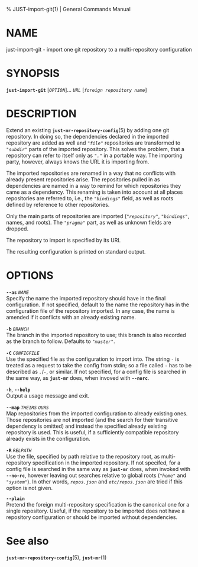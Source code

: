 % JUST-import-git(1) | General Commands Manual

NAME
====

just-import-git - import one git repository to a multi-repository
configuration

SYNOPSIS
========

**`just-import-git`** \[*`OPTION`*\]... *`URL`* \[*`foreign repository name`*\]  

DESCRIPTION
===========

Extend an existing **`just-mr-repository-config`**(5) by adding one git
repository. In doing so, the dependencies declared in the imported
repository are added as well and *`"file"`* repositories are transformed
to *`"subdir"`* parts of the imported repository. This solves the
problem, that a repository can refer to itself only as *`"."`* in a
portable way. The importing party, however, always knows the URL it is
importing from.

The imported repositories are renamed in a way that no conflicts with
already present repositories arise. The repositories pulled in as
dependencies are named in a way to remind for which repositories they
came as a dependency. This renaming is taken into account at all places
repositories are referred to, i.e., the *`"bindings"`* field, as well as
roots defined by reference to other repositories.

Only the main parts of repositories are imported (*`"repository"`*,
*`"bindings"`*, names, and roots). The *`"pragma"`* part, as well as
unknown fields are dropped.

The repository to import is specified by its URL

The resulting configuration is printed on standard output.

OPTIONS
=======

**`--as`** *`NAME`*  
Specify the name the imported repository should have in the final
configuration. If not specified, default to the name the repository has
in the configuration file of the repository imported. In any case, the
name is amended if it conflicts with an already existing name.

**`-b`** *`BRANCH`*  
The branch in the imported repository to use; this branch is also
recorded as the branch to follow. Defaults to *`"master"`*.

**`-C`** *`CONFIGFILE`*  
Use the specified file as the configuration to import into. The string
*`-`* is treated as a request to take the config from stdin; so a file
called *`-`* has to be described as *`.`*/*`-`*, or similar. If not
specified, for a config file is searched in the same way, as **`just-mr`**
does, when invoved with **`--norc`**.

**`-h`**, **`--help`**  
Output a usage message and exit.

**`--map`** *`THEIRS`* *`OURS`*  
Map repositories from the imported configuration to already existing
ones. Those repositories are not imported (and the search for their
transitive dependency is omitted) and instead the specified already
existing repository is used. This is useful, if a sufficiently
compatible repository already exists in the configuration.

**`-R`** *`RELPATH`*  
Use the file, specified by path relative to the repository root, as
multi-repository specification in the imported repository. If not
specifed, for a config file is searched in the same way as **`just-mr`**
does, when invoked with **`--no-rc`**, however leaving out searches
relative to global roots (*`"home"`* and *`"system"`*). In other words,
*`repos.json`* and *`etc/repos.json`* are tried if this option is not
given.

**`--plain`**  
Pretend the foreign multi-repository specification is the canonical one
for a single repository. Useful, if the repository to be imported does
not have a repository configuration or should be imported without
dependencies.

See also
========

**`just-mr-repository-config`**(5),
**`just-mr`**(1)
